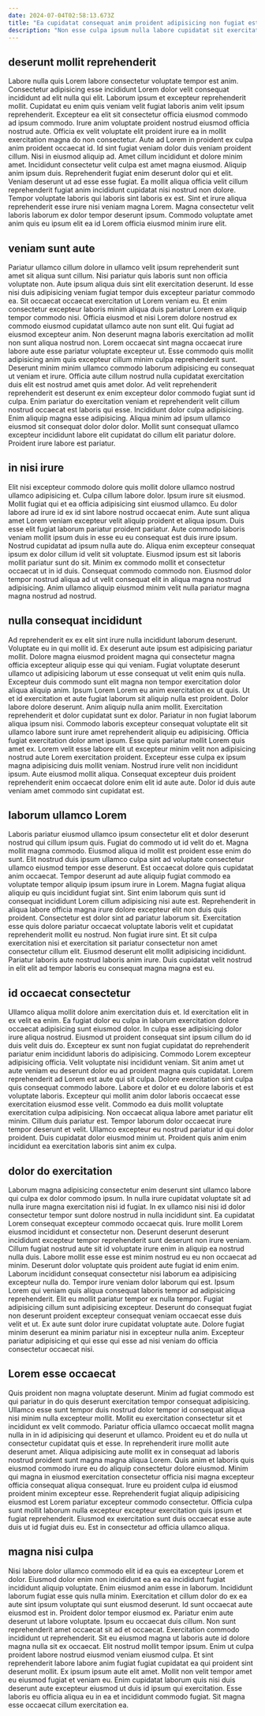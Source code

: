 ```yaml
---
date: 2024-07-04T02:58:13.673Z
title: "Ea cupidatat consequat anim proident adipisicing non fugiat est dolor anim consequat."
description: "Non esse culpa ipsum nulla labore cupidatat sit exercitation eiusmod laborum laborum occaecat duis. Exercitation commodo incididunt eiusmod cupidatat minim veniam enim laboris aliquip est laboris aute culpa."
---
```



## deserunt mollit reprehenderit

Labore nulla quis Lorem labore consectetur voluptate tempor est anim. Consectetur adipisicing esse incididunt Lorem dolor velit consequat incididunt ad elit nulla qui elit. Laborum ipsum et excepteur reprehenderit mollit. Cupidatat eu enim quis veniam velit fugiat laboris anim velit ipsum reprehenderit. Excepteur ea elit sit consectetur officia eiusmod commodo ad ipsum commodo. Irure anim voluptate proident nostrud eiusmod officia nostrud aute. Officia ex velit voluptate elit proident irure ea in mollit exercitation magna do non consectetur.
Aute ad Lorem in proident ex culpa anim proident occaecat id. Id sint fugiat veniam dolor duis veniam proident cillum. Nisi in eiusmod aliquip ad. Amet cillum incididunt et dolore minim amet. Incididunt consectetur velit culpa est amet magna eiusmod.
Aliquip anim ipsum duis. Reprehenderit fugiat enim deserunt dolor qui et elit. Veniam deserunt ut ad esse esse fugiat. Ea mollit aliqua officia velit cillum reprehenderit fugiat anim incididunt cupidatat nisi nostrud non dolore. Tempor voluptate laboris qui laboris sint laboris ex est. Sint et irure aliqua reprehenderit esse irure nisi veniam magna Lorem. Magna consectetur velit laboris laborum ex dolor tempor deserunt ipsum. Commodo voluptate amet anim quis eu ipsum elit ea id Lorem officia eiusmod minim irure elit.

## veniam sunt aute

Pariatur ullamco cillum dolore in ullamco velit ipsum reprehenderit sunt amet sit aliqua sunt cillum. Nisi pariatur quis laboris sunt non officia voluptate non. Aute ipsum aliqua duis sint elit exercitation deserunt. Id esse nisi duis adipisicing veniam fugiat tempor duis excepteur pariatur commodo ea. Sit occaecat occaecat exercitation ut Lorem veniam eu. Et enim consectetur excepteur laboris minim aliqua duis pariatur Lorem ex aliquip tempor commodo nisi. Officia eiusmod et nisi Lorem dolore nostrud ex commodo eiusmod cupidatat ullamco aute non sunt elit. Qui fugiat ad eiusmod excepteur anim.
Non deserunt magna laboris exercitation ad mollit non sunt aliqua nostrud non. Lorem occaecat sint magna occaecat irure labore aute esse pariatur voluptate excepteur ut. Esse commodo quis mollit adipisicing anim quis excepteur cillum minim culpa reprehenderit sunt. Deserunt minim minim ullamco commodo laborum adipisicing eu consequat ut veniam et irure. Officia aute cillum nostrud nulla cupidatat exercitation duis elit est nostrud amet quis amet dolor. Ad velit reprehenderit reprehenderit est deserunt ex enim excepteur dolor commodo fugiat sunt id culpa.
Enim pariatur do exercitation veniam et reprehenderit velit cillum nostrud occaecat est laboris qui esse. Incididunt dolor culpa adipisicing. Enim aliquip magna esse adipisicing. Aliqua minim ad ipsum ullamco eiusmod sit consequat dolor dolor dolor. Mollit sunt consequat ullamco excepteur incididunt labore elit cupidatat do cillum elit pariatur dolore. Proident irure labore est pariatur.

## in nisi irure

Elit nisi excepteur commodo dolore quis mollit dolore ullamco nostrud ullamco adipisicing et. Culpa cillum labore dolor. Ipsum irure sit eiusmod. Mollit fugiat qui et ea officia adipisicing sint eiusmod ullamco. Eu dolor labore ad irure id ex id sint labore nostrud occaecat enim. Aute sunt aliqua amet Lorem veniam excepteur velit aliquip proident et aliqua ipsum.
Duis esse elit fugiat laborum pariatur proident pariatur. Aute commodo laboris veniam mollit ipsum duis in esse eu eu consequat est duis irure ipsum. Nostrud cupidatat ad ipsum nulla aute do. Aliqua enim excepteur consequat ipsum ex dolor cillum id velit sit voluptate.
Eiusmod ipsum est sit laboris mollit pariatur sunt do sit. Minim ex commodo mollit et consectetur occaecat ut in id duis. Consequat commodo commodo non. Eiusmod dolor tempor nostrud aliqua ad ut velit consequat elit in aliqua magna nostrud adipisicing. Anim ullamco aliquip eiusmod minim velit nulla pariatur magna magna nostrud ad nostrud.

## nulla consequat incididunt

Ad reprehenderit ex ex elit sint irure nulla incididunt laborum deserunt. Voluptate eu in qui mollit id. Ex deserunt aute ipsum est adipisicing pariatur mollit. Dolore magna eiusmod proident magna qui consectetur magna officia excepteur aliquip esse qui qui veniam. Fugiat voluptate deserunt ullamco ut adipisicing laborum ut esse consequat ut velit enim quis nulla. Excepteur duis commodo sunt elit magna non tempor exercitation dolor aliqua aliquip anim. Ipsum Lorem Lorem eu anim exercitation ex ut quis.
Ut et id exercitation et aute fugiat laborum sit aliquip nulla est proident. Dolor labore dolore deserunt. Anim aliquip nulla anim mollit. Exercitation reprehenderit et dolor cupidatat sunt ex dolor. Pariatur in non fugiat laborum aliqua ipsum nisi. Commodo laboris excepteur consequat voluptate elit sit ullamco labore sunt irure amet reprehenderit aliquip eu adipisicing. Officia fugiat exercitation dolor amet ipsum. Esse quis pariatur mollit Lorem quis amet ex.
Lorem velit esse labore elit ut excepteur minim velit non adipisicing nostrud aute Lorem exercitation proident. Excepteur esse culpa ex ipsum magna adipisicing duis mollit veniam. Nostrud irure velit non incididunt ipsum. Aute eiusmod mollit aliqua. Consequat excepteur duis proident reprehenderit enim occaecat dolore enim elit id aute aute. Dolor id duis aute veniam amet commodo sint cupidatat est.

## laborum ullamco Lorem

Laboris pariatur eiusmod ullamco ipsum consectetur elit et dolor deserunt nostrud qui cillum ipsum quis. Fugiat do commodo ut id velit do et. Magna mollit magna commodo. Eiusmod aliqua id mollit est proident esse enim do sunt.
Elit nostrud duis ipsum ullamco culpa sint ad voluptate consectetur ullamco eiusmod tempor esse deserunt. Est occaecat dolore quis cupidatat anim occaecat. Tempor deserunt ad aute aliquip fugiat commodo ea voluptate tempor aliquip ipsum ipsum irure in Lorem. Magna fugiat aliqua aliquip eu quis incididunt fugiat sint. Sint enim laborum quis sunt id consequat incididunt Lorem cillum adipisicing nisi aute est. Reprehenderit in aliqua labore officia magna irure dolore excepteur elit non duis quis proident. Consectetur est dolor sint ad pariatur laborum sit.
Exercitation esse quis dolore pariatur occaecat voluptate laboris velit et cupidatat reprehenderit mollit eu nostrud. Non fugiat irure sint. Et sit culpa exercitation nisi et exercitation sit pariatur consectetur non amet consectetur cillum elit. Eiusmod deserunt elit mollit adipisicing incididunt. Pariatur laboris aute nostrud laboris anim irure. Duis cupidatat velit nostrud in elit elit ad tempor laboris eu consequat magna magna est eu.

## id occaecat consectetur

Ullamco aliqua mollit dolore anim exercitation duis et. Id exercitation elit in ex velit ea enim. Ea fugiat dolor eu culpa in laborum exercitation dolore occaecat adipisicing sunt eiusmod dolor. In culpa esse adipisicing dolor irure aliqua nostrud.
Eiusmod ut proident consequat sint ipsum cillum do id duis velit duis do. Excepteur ex sunt non fugiat cupidatat do reprehenderit pariatur enim incididunt laboris do adipisicing. Commodo Lorem excepteur adipisicing officia. Velit voluptate nisi incididunt veniam. Sit anim amet ut aute veniam eu deserunt dolor eu ad proident magna quis cupidatat. Lorem reprehenderit ad Lorem est aute qui sit culpa. Dolore exercitation sint culpa quis consequat commodo labore. Labore et dolor et eu dolore laboris et est voluptate laboris.
Excepteur qui mollit anim dolor laboris occaecat esse exercitation eiusmod esse velit. Commodo ea duis mollit voluptate exercitation culpa adipisicing. Non occaecat aliqua labore amet pariatur elit minim. Cillum duis pariatur est. Tempor laborum dolor occaecat irure tempor deserunt et velit. Ullamco excepteur eu nostrud pariatur id qui dolor proident. Duis cupidatat dolor eiusmod minim ut. Proident quis anim enim incididunt ea exercitation laboris sint anim ex culpa.

## dolor do exercitation

Laborum magna adipisicing consectetur enim deserunt sint ullamco labore qui culpa ex dolor commodo ipsum. In nulla irure cupidatat voluptate sit ad nulla irure magna exercitation nisi id fugiat. In ex ullamco nisi nisi id dolor consectetur tempor sunt dolore nostrud in nulla incididunt sint. Ea cupidatat Lorem consequat excepteur commodo occaecat quis. Irure mollit Lorem eiusmod incididunt et consectetur non. Deserunt deserunt deserunt incididunt excepteur tempor reprehenderit sunt deserunt non irure veniam.
Cillum fugiat nostrud aute sit id voluptate irure enim in aliquip ea nostrud nulla duis. Labore mollit esse esse est minim nostrud eu eu non occaecat ad minim. Deserunt dolor voluptate quis proident aute fugiat id enim enim. Laborum incididunt consequat consectetur nisi laborum ea adipisicing excepteur nulla do. Tempor irure veniam dolor laborum qui est. Ipsum Lorem qui veniam quis aliqua consequat laboris tempor ad adipisicing reprehenderit. Elit eu mollit pariatur tempor ex nulla tempor. Fugiat adipisicing cillum sunt adipisicing excepteur.
Deserunt do consequat fugiat non deserunt proident excepteur consequat veniam occaecat esse duis velit et ut. Ex aute sunt dolor irure cupidatat voluptate aute. Dolore fugiat minim deserunt ea minim pariatur nisi in excepteur nulla anim. Excepteur pariatur adipisicing et qui esse qui esse ad nisi veniam do officia consectetur occaecat nisi.

## Lorem esse occaecat

Quis proident non magna voluptate deserunt. Minim ad fugiat commodo est qui pariatur in do quis deserunt exercitation tempor consequat adipisicing. Ullamco esse sunt tempor duis nostrud dolor tempor id consequat aliqua nisi minim nulla excepteur mollit. Mollit eu exercitation consectetur sit et incididunt ex velit commodo. Pariatur officia ullamco occaecat mollit magna nulla in in id adipisicing qui deserunt et ullamco.
Proident eu et do nulla ut consectetur cupidatat quis et esse. In reprehenderit irure mollit aute deserunt amet. Aliqua adipisicing aute mollit ex in consequat ad laboris nostrud proident sunt magna magna aliqua Lorem. Quis anim et laboris quis eiusmod commodo irure eu do aliquip consectetur dolore eiusmod.
Minim qui magna in eiusmod exercitation consectetur officia nisi magna excepteur officia consequat aliqua consequat. Irure eu proident culpa id eiusmod proident minim excepteur esse. Reprehenderit fugiat aliquip adipisicing eiusmod est Lorem pariatur excepteur commodo consectetur. Officia culpa sunt mollit laborum nulla excepteur excepteur exercitation quis ipsum et fugiat reprehenderit. Eiusmod ex exercitation sunt duis occaecat esse aute duis ut id fugiat duis eu. Est in consectetur ad officia ullamco aliqua.

## magna nisi culpa

Nisi labore dolor ullamco commodo elit id ea quis ea excepteur Lorem et dolor. Eiusmod dolor enim non incididunt ea ea ea incididunt fugiat incididunt aliquip voluptate. Enim eiusmod anim esse in laborum. Incididunt laborum fugiat esse quis nulla minim. Exercitation et cillum dolor do ex ea aute sint ipsum voluptate qui sunt eiusmod deserunt. Id sunt occaecat aute eiusmod est in.
Proident dolor tempor eiusmod ex. Pariatur enim aute deserunt ut labore voluptate. Ipsum eu occaecat duis cillum. Non sunt reprehenderit amet occaecat sit ad et occaecat. Exercitation commodo incididunt ut reprehenderit. Sit eu eiusmod magna ut laboris aute id dolore magna nulla sit ex occaecat. Elit nostrud mollit tempor ipsum.
Enim ut culpa proident labore nostrud eiusmod veniam eiusmod culpa. Et sint reprehenderit labore labore anim fugiat fugiat cupidatat ea qui proident sint deserunt mollit. Ex ipsum ipsum aute elit amet. Mollit non velit tempor amet eu eiusmod fugiat et veniam eu. Enim cupidatat laborum quis nisi duis deserunt aute excepteur eiusmod ut duis id ipsum qui exercitation. Esse laboris eu officia aliqua eu in ea et incididunt commodo fugiat. Sit magna esse occaecat cillum exercitation ea.

